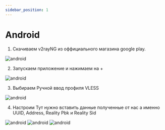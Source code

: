 ```yaml
---
sidebar_position: 1
---
```


# Android

1. Скачиваем v2rayNG из оффициального магазина google play.

![android](../../../static/img/mobile/android/1.jpg)

2. Запускаем приложение и нажимаем на +

![android](../../../static/img/mobile/android/2.jpg)

3. Выбираем Ручной ввод профиля VLESS

![android](../../../static/img/mobile/android/3.jpg)

4. Настроим 
Тут нужно вставить данные полученные от нас
а именно UUID, Address, Reality Pbk и Reality Sid

![android](../../../static/img/mobile/android/4.jpg)
![android](../../../static/img/mobile/android/5.jpg)
![android](../../../static/img/mobile/android/6.jpg)